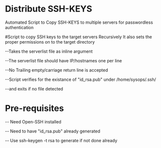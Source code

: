 # Distribute SSH-KEYS 

Automated Script to Copy SSH-KEYS to multiple servers for passwordless authentication

#Script  to copy SSH keys to the target servers Recursively
It also sets the proper permissions on to the target directory

--Takes the serverlist file as inline argument

--The serverlist file should have IP/hostnames one per line

--No Trailing empty/carriage return line is accepted

--Script verifies for the existance of "id_rsa.pub" under /home/sysops/.ssh/

--and exits if no file detected

# Pre-requisites
--       Need Open-SSH installed

--       Need to have "id_rsa.pub" already generated

--       Use ssh-keygen -t rsa to generate if not done already

